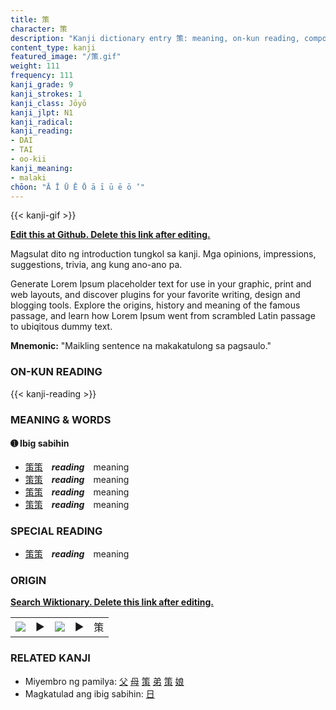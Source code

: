 ```yaml
---
title: 策
character: 策
description: "Kanji dictionary entry 策: meaning, on-kun reading, compounds, origin, related kanji"
content_type: kanji
featured_image: "/策.gif"
weight: 111
frequency: 111
kanji_grade: 9
kanji_strokes: 1
kanji_class: Jōyō
kanji_jlpt: N1
kanji_radical: 
kanji_reading: 
- DAI
- TAI
- oo-kii
kanji_meaning:
- malaki
chōon: "Ā Ī Ū Ē Ō ā ī ū ē ō ’"
---
```

[//]: # (Don't edit the line below. Kanji animated GIF code is automatically generated.)
{{< kanji-gif >}}

[//]: # (Edit below this line.)

**[Edit this at Github. Delete this link after editing.](https://github.com/tim0g/tim/tree/main/content/kanji/策/index.md)**

Magsulat dito ng introduction tungkol sa kanji. Mga opinions, impressions, suggestions, trivia, ang kung ano-ano pa.

Generate Lorem Ipsum placeholder text for use in your graphic, print and web layouts, and discover plugins for your favorite writing, design and blogging tools. Explore the origins, history and meaning of the famous passage, and learn how Lorem Ipsum went from scrambled Latin passage to ubiqitous dummy text.
 
**Mnemonic:** "Maikling sentence na makakatulong sa pagsaulo."

### ON-KUN READING

[//]: # (Don't edit the line below. ON-KUN READING code is automatically generated.)
{{< kanji-reading >}}

### MEANING & WORDS

#### ➊ **Ibig sabihin**
  - [策](../策)[策](../策)　***reading***　meaning
  - [策](../策)[策](../策)　***reading***　meaning
  - [策](../策)[策](../策)　***reading***　meaning
  - [策](../策)[策](../策)　***reading***　meaning

### SPECIAL READING
  - [策](../策)[策](../策)　***reading***　meaning

### ORIGIN

**[Search Wiktionary. Delete this link after editing.](https://wiktionary.org/wiki/策)**
<table class="kanji-table"><tr><td>
<img src="60px-策-bronze.svg.png">
</td><td>▶</td><td>
<img src="60px-策-oracle.svg.png">
</td><td>▶</td>
<td class="kanji-origin">策</td>
</tr></table>

### RELATED KANJI
- Miyembro ng pamilya: [父](../父) [母](../母) [策](../策) [弟](../弟) [策](../策) [娘](../娘)
- Magkatulad ang ibig sabihin: [日](../日)
